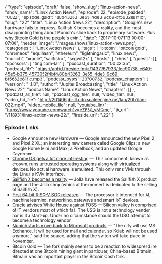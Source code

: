 {
  "type": "episode",
  "draft": false,
  "show_slug": "linux-action-news",
  "show_name": "Linux Action News",
  "episode": 22,
  "episode_padded": "0022",
  "episode_guid": "80b43263-3e65-4de3-9c69-bf5632e81f1c",
  "slug": "22",
  "title": "Linux Action News 22",
  "description": "Google's new hardware fails to impress, Sailfish X becomes a reality, and the most disappointing thing about Munich's slide back to proprietary software. Plus why Bitcoin Gold is the people's coin.",
  "date": "2017-10-07T13:00:00-07:00",
  "header_image": "/images/shows/linux-action-news.png",
  "categories": [
    "Linux Action News"
  ],
  "tags": [
    "bitcoin",
    "bitcoin gold",
    "chromeos",
    "equihash",
    "ethereum",
    "lightningasic",
    "linux news",
    "munich",
    "oracle",
    "sailfish x",
    "segwit2x"
  ],
  "hosts": [
    "chris"
  ],
  "guests": [],
  "sponsors": [
    "ting.com-lan"
  ],
  "podcast_duration": "00:32:35",
  "podcast_file": "https://aphid.fireside.fm/d/1437767933/dec90738-e640-45e5-b375-4573052f4bf4/80b43263-3e65-4de3-9c69-bf5632e81f1c.mp3",
  "podcast_bytes": 23700732,
  "podcast_chapters": {
    "version": "1.1.0",
    "author": "Jupiter Broadcasting",
    "title": "Linux Action News 22",
    "podcastName": "Linux Action News",
    "chapters": []
  },
  "podcast_alt_file": null,
  "podcast_ogg_file": null,
  "video_file": null,
  "video_hd_file": "http://201406.jb-dl.cdn.scaleengine.net/lan/2017/lan-022.mp4",
  "video_mobile_file": null,
  "youtube_link": "https://www.youtube.com/watch?v=eZF60_yMQmc",
  "jb_url": "/118931/linux-action-news-22/",
  "fireside_url": "/22"
}


### Episode Links

  * [Google Announce new Hardware](https://www.theverge.com/2017/10/4/16403272/google-event-2017-news-recap-pixel-2-clips-home-pixelbook "Google Announce new Hardware") — Google announced the new Pixel 2 and Pixel 2 XL; an interesting new camera called Google Clips; a new Google Home Mini and Max; a Pixelbook, and an updated Google Daydream.
  * [Chrome OS gets a lot more interesting](https://chromium.googlesource.com/chromiumos/platform/crosvm/#crosvm-the-chrome-os-virtual-machine-monitor "Chrome OS gets a lot more interesting") — This component, known as crosvm, runs untrusted operating systems along with virtualized devices. No actual hardware is emulated. This only runs VMs through the Linux's KVM interface.
  * [Sailfish X becomes a reality](https://www.xda-developers.com/sailfish-x-rollout-begins-shop-opens/ "Sailfish X becomes a reality") — Jolla have released the Sailfish X product page and the Jolla shop (which at the moment is dedicated to the selling of Sailfish X). 
  * [First 64-bit RISC-V SOC released](http://linuxgizmos.com/sifive-unleashes-the-first-linux-ready-64-bit-risc-v-soc/ "First 64-bit RISC-V SOC released") — The processor is intended for AI, machine learning, networking, gateways and smart IoT devices.
  * [Oracle advises White House against FOSS](https://www.techdirt.com/articles/20170930/00522238319/oracle-tells-white-house-stop-hiring-silicon-valley-people-ditch-open-source.shtml "Oracle advises White House against FOSS") — Silicon Valley is comprised of IT vendors most of which fail. The USG is not a technology vendor nor is it a start-up. Under no circumstance should the USG attempt to become a technology vendor
  * [Munich starts move back to Microsoft products](http://www.techrepublic.com/article/open-source-pioneer-munich-has-begun-its-move-back-to-microsoft/ "Munich starts move back to Microsoft products") — "The city will use MS Exchange. It will be used for mail and calendar, so Kolab will not be used anymore," said the source, adding that the switch will take place in November.
  * [Bitcoin Gold](https://motherboard.vice.com/en_us/article/d3ykaw/yet-another-bitcoin-fork-aims-to-take-power-away-from-big-miners "Bitcoin Gold") — The fork mainly seems to be a reaction to widespread ire directed at one Bitcoin mining giant in particular, China-based Bitmain. Bitmain was an important player in the Bitcoin Cash fork.


